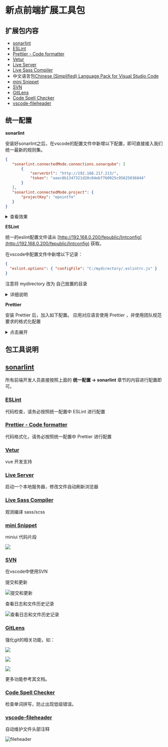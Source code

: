 # 新点前端扩展工具包

## 扩展包内容

- [sonarlint](https://marketplace.visualstudio.com/items?itemName=SonarSource.sonarlint-vscode)
- [ESLint](https://marketplace.visualstudio.com/items?itemName=dbaeumer.vscode-eslint)
- [Prettier - Code formatter](https://marketplace.visualstudio.com/items?itemName=esbenp.prettier-vscode)
- [Vetur](https://marketplace.visualstudio.com/items?itemName=octref.vetur)
- [Live Server](https://marketplace.visualstudio.com/items?itemName=ritwickdey.LiveServer)
- [Live Sass Compiler](https://marketplace.visualstudio.com/items?itemName=ritwickdey.live-sass)
- 中文语言包[Chinese (Simplified) Language Pack for Visual Studio Code](https://marketplace.visualstudio.com/items?itemName=MS-CEINTL.vscode-language-pack-zh-hans)
- [mini Snippet](https://marketplace.visualstudio.com/items?itemName=littleSean.minisnippet)
- [SVN](https://marketplace.visualstudio.com/items?itemName=johnstoncode.svn-scm)
- [GitLens](https://marketplace.visualstudio.com/items?itemName=eamodio.gitlens)
- [Code Spell Checker](https://marketplace.visualstudio.com/items?itemName=streetsidesoftware.code-spell-checker)
- [vscode-fileheader](https://marketplace.visualstudio.com/items?itemName=mikey.vscode-fileheader)

## 统一配置

**sonarlint**

安装好sonarlint之后，在vscode的配置文件中新增以下配置，即可直接接入我们统一最新的规则集。

```json
{
   "sonarlint.connectedMode.connections.sonarqube": [
       {
           "serverUrl": "http://192.168.217.213/",
           "token": "aaec8b1347321d20c04ebf760925c95625036844"
       }
   ],
   "sonarlint.connectedMode.project": {
       "projectKey": "epointfe"
   }
}
```

<details>
    <summary>查看效果</summary>
    <img src="images/2021-06-15-10-50-20.png">
</details>


**ESLint**

统一的eslint配置文件请从 [http://192.168.0.200/fepublic/lintconfig](http://192.168.0.200/fepublic/lintconfig) 获取。

在vscode中配置文件中新增以下记录：

```json
{
  "eslint.options": { "configFile": "C:/mydirectory/.eslintrc.js" }
}
```

注意将 mydirectory 改为 自己放置的目录

<details>
    <summary>详细说明</summary>

eslint 安装

使用如下命令全局安装 eslint

```sh
npm install -g eslint --registry=https://registry.npm.taobao.org/
```

> 需要已经安装nodejs，未安装请前往 [https://nodejs.org/zh-cn/](https://nodejs.org/zh-cn/)下载安装

使用此配置

**方式一：** 单个项目使用

直接将此配置文件拷贝到项目根目录下即可

**方式二：** 全部项目使用

在vscode中配置文件中新增以下记录：

```json
{
  "eslint.options": { "configFile": "C:/mydirectory/.eslintrc.js" }
}
```

注意将 mydirectory 改为 自己放置的目录

操作步骤如下：

![](images/2021-02-03-14-48-05.png)

![](images/2021-02-03-14-48-16.png)

![](images/2021-02-03-14-48-24.png)

</details>

**Prettier**

安装 Prettier 后，加入如下配置。 应用对应语言使用 Prettier ，并使用团队规范要求的格式化配置

<details>
    <summary>点击展开</summary>

```jsonc
{
  "[json]": {
    "editor.defaultFormatter": "esbenp.prettier-vscode"
  },
  "[less]": {
    "editor.defaultFormatter": "esbenp.prettier-vscode"
  },
  "[scss]": {
    "editor.defaultFormatter": "esbenp.prettier-vscode"
  },
  "[jsonc]": {
    "editor.defaultFormatter": "esbenp.prettier-vscode"
  },
  "[css]": {
    "editor.defaultFormatter": "esbenp.prettier-vscode"
  },
  "[typescript]": {
    "editor.defaultFormatter": "esbenp.prettier-vscode"
  },
  "[javascriptreact]": {
    "editor.defaultFormatter": "esbenp.prettier-vscode"
  },
  "[vue]": {
    "editor.defaultFormatter": "esbenp.prettier-vscode"
  },
  "[javascript]": {
    "editor.defaultFormatter": "esbenp.prettier-vscode"
  },
  "prettier.tabWidth": 4,
  "prettier.jsxBracketSameLine": true,
  "prettier.printWidth": 120,
  "prettier.singleQuote": true,
  "prettier.semi": true,
  "prettier.trailingComma": "none",
  "vetur.format.defaultFormatter.html": "prettier",
  "vetur.format.options.tabSize": 4,
  "vetur.format.defaultFormatterOptions": {
    "prettyhtml": {
      "wrapAttributes": false,
      "printWidth": 120,
      "jsxBracketSameLine": true
    },
    "prettier": { "trailingComma": "none", "jsxBracketSameLine": true }
  }
}
```
</details>

## 包工具说明

## [sonarlint](https://marketplace.visualstudio.com/items?itemName=SonarSource.sonarlint-vscode)

所有前端开发人员直接按照上面的 **统一配置 -> sonarlint** 章节的内容进行配置即可。

### [ESLint](https://marketplace.visualstudio.com/items?itemName=dbaeumer.vscode-eslint)

代码检查，请务必按照统一配置中 ESLint 进行配置

### [Prettier - Code formatter](https://marketplace.visualstudio.com/items?itemName=esbenp.prettier-vscode)

代码格式化，请务必按照统一配置中 Prettier 进行配置

### [Vetur](https://marketplace.visualstudio.com/items?itemName=octref.vetur)

vue 开发支持

### [Live Server](https://marketplace.visualstudio.com/items?itemName=ritwickdey.LiveServer)

启动一个本地服务器，修改文件自动刷新浏览器

### [Live Sass Compiler](https://marketplace.visualstudio.com/items?itemName=ritwickdey.live-sass)

观测编译 sass/scss

### [mini Snippet](https://marketplace.visualstudio.com/items?itemName=littleSean.minisnippet)

miniui 代码片段

![](images/mini-snippet.gif)

### [SVN](https://marketplace.visualstudio.com/items?itemName=johnstoncode.svn-scm)

在vscode中使用SVN

提交和更新

![提交和更新](images/2021-02-25-12-07-03.png)

查看日志和文件历史记录

![查看日志和文件历史记录](images/2021-02-25-12-05-21.png)

### [GitLens](https://marketplace.visualstudio.com/items?itemName=eamodio.gitlens)

强化git的相关功能，如：

![](images/gitlen-1.gif)

![](images/gitlen-2.gif)

![](images/gitlen-3.gif)

更多功能参考其文档。

### [Code Spell Checker](https://marketplace.visualstudio.com/items?itemName=streetsidesoftware.code-spell-checker)

检查单词拼写，防止出现低级错误。

### [vscode-fileheader](https://marketplace.visualstudio.com/items?itemName=mikey.vscode-fileheader)

自动维护文件头部注释

![fileheader](./images/fileheader.gif)
